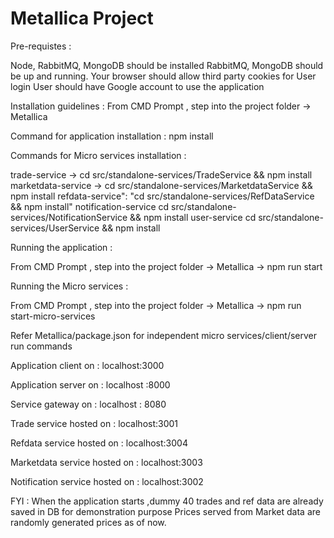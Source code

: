 # Metallica Project

Pre-requistes :

Node, RabbitMQ, MongoDB should be installed
RabbitMQ, MongoDB should be up and running.
Your browser should allow third party cookies for User login
User should have Google account to use the application

Installation guidelines :
From CMD Prompt , step into the project folder -> Metallica

Command for application installation : npm install

Commands for Micro services installation :

trade-service -> cd src/standalone-services/TradeService && npm install
marketdata-service -> cd src/standalone-services/MarketdataService && npm install
refdata-service": "cd src/standalone-services/RefDataService && npm install"
notification-service cd src/standalone-services/NotificationService && npm install
user-service cd src/standalone-services/UserService && npm install

Running the application :

From CMD Prompt , step into the project folder -> Metallica -> npm run start

Running the Micro services :

From CMD Prompt , step into the project folder -> Metallica -> npm run start-micro-services

Refer Metallica/package.json for independent micro services/client/server run commands

Application client on :
localhost:3000

Application server on :
localhost :8000

Service gateway on :
localhost : 8080

Trade service hosted on :
localhost:3001

Refdata service hosted on :
localhost:3004

Marketdata service hosted on :
localhost:3003

Notification service hosted on :
localhost:3002

FYI :
When the application starts ,dummy 40 trades and ref data are already saved in DB for demonstration purpose
Prices served from Market data are randomly generated prices as of now.
